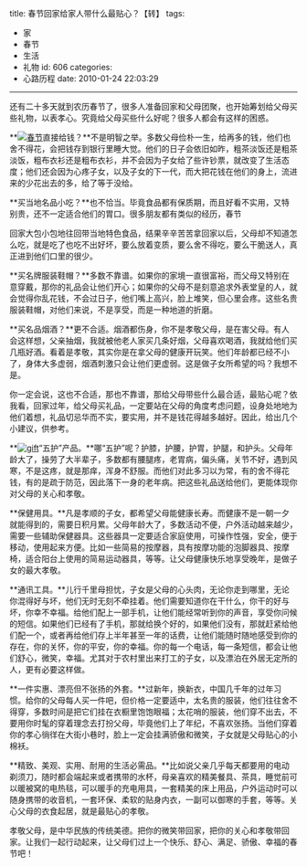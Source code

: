 title: 春节回家给家人带什么最贴心？【转】
tags:
  - 家
  - 春节
  - 生活
  - 礼物
id: 606
categories:
  - 心路历程
date: 2010-01-24 22:03:29
---

还有二十多天就到农历春节了，很多人准备回家和父母团聚，也开始筹划给父母买些礼物，以表孝心。究竟给父母买些什么好呢？很多人都会有这样的困惑。

**[![春节](http://farm5.static.flickr.com/4066/4299850403_4de796e7f7.jpg)](http://farm5.static.flickr.com/4066/4299850403_4de796e7f7.jpg "春节")直接给钱？**不是明智之举。多数父母俭朴一生，给再多的钱，他们也舍不得花，会把钱存到银行里睡大觉。他们的日子会依旧如昨，粗茶淡饭还是粗茶淡饭，粗布衣衫还是粗布衣衫，并不会因为子女给了些许钞票，就改变了生活态度；他们还会因为心疼子女，以及子女的下一代，而大把花钱在他们的身上，流进来的少花出去的多，给了等于没给。

**买当地名品小吃？**也不恰当。毕竟食品都有保质期，而且好看不实用，又特别贵，还不一定适合他们的胃口。很多朋友都有类似的经历，春节

回家大包小包地往回带当地特色食品，结果辛辛苦苦拿回家以后，父母却不知道怎么吃，就是吃了也吃不出好坏，要么放着变质，要么舍不得吃，要么干脆送人，真正进到他们口里的很少。

**买名牌服装鞋帽？**多数不靠谱。如果你的家境一直很富裕，而父母又特<!--more-->别在意穿戴，那你的礼品会让他们开心；如果你的父母不是刻意追求外表堂皇的人，就会觉得你乱花钱，不会过日子，他们嘴上高兴，脸上堆笑，但心里会疼。这些名贵服装鞋帽，对他们来说，不是享受，而是一种地道的折磨。

**买名品烟酒？**更不合适。烟酒都伤身，你不是孝敬父母，是在害父母。有人会这样想，父亲抽烟，我就被他老人家买几条好烟，父母喜欢喝酒，我就给他们买几瓶好酒。看着是孝敬，其实你是在拿父母的健康开玩笑。他们年龄都已经不小了，身体大多虚弱，烟酒刺激只会让他们更虚弱。这是做子女所希望的吗？我想不是。

你一定会说，这也不合适，那也不靠谱，那给父母带些什么最合适，最贴心呢？依我看，回家过年，给父母买礼品，一定要站在父母的角度考虑问题，设身处地地为他们着想，礼品切忌华而不实，要实用，并不是钱花得越多越好。因此，给出几个小建议，供参考。

**[![gift](http://farm3.static.flickr.com/2452/4300599744_c8d2e5883a.jpg)](http://farm3.static.flickr.com/2452/4300599744_c8d2e5883a.jpg "gift")“五护”产品。**哪“五护”呢？护膝，护腰，护胃，护腿，和护头。父母年龄大了，操劳了大半辈子，多数都有腰腿疼，老胃病，偏头痛，关节不好，遇到风寒，不是这疼，就是那痒，浑身不舒服。而他们对此多习以为常，有的舍不得花钱，有的是疏于防范，因此落下一身的老年病。把这些礼品送给他们，更能体现你对父母的关心和孝敬。

**保健用具。**凡是孝顺的子女，都希望父母能健康长寿。而健康不是一朝一夕就能得到的，需要日积月累。父母年龄大了，多数活动不便，户外活动越来越少，需要一些辅助保健器具。这些器具一定要适合家庭使用，可操作性强，安全，便于移动，使用起来方便。比如一些简易的按摩器，具有按摩功能的泡脚器具、按摩椅，适合阳台上使用的简易运动器具，等等。让父母健康快乐地享受晚年，是做子女的最大孝敬。

**通讯工具。**儿行千里母担忧，子女是父母的心头肉，无论你走到哪里，无论你混得好与坏，他们无时无刻不牵挂着。他们需要知道你在干什么，你干的好与坏，你幸不幸福。给他们配上一部手机，让他们能经常听到你的声音，享受你问候的短信。如果他们已经有了手机，那就给换个好的，如果他们没有，那就赶紧给他们配一个，或者再给他们存上半年甚至一年的话费，让他们能随时随地感受到你的存在，你的关怀，你的平安，你的幸福。你的每一个电话，每一条短信，都会让他们舒心，微笑，幸福。尤其对于农村里出来打工的子女，以及漂泊在外居无定所的人，更有必要这样做。

**一件实惠、漂亮但不张扬的外套。**过新年，换新衣，中国几千年的过年习惯。给你的父母每人买一件吧，但价格一定要适中，太名贵的服装，他们往往舍不得穿，多数时间是把它们挂在衣橱里饱饱眼福；太花哨的服装，他们穿不出去，不要用你时髦的穿着理念去打扮父母，毕竟他们上了年纪，不喜欢张扬。当他们穿着你的孝心徜徉在大街小巷时，脸上一定会挂满骄傲和微笑，子女就是父母贴心的小棉袄。

**精致、美观、实用、耐用的生活必需品。**比如说父亲几乎每天都要用的电动剃须刀，随时都会端起来或者携带的水杯，母亲喜欢的精美餐具、茶具，睡觉前可以暖被窝的电热毯，可以暖手的充电用具，一套精美的床上用品，户外运动时可以随身携带的收音机，一套环保、柔软的贴身内衣，一副可以御寒的手套，等等。关心父母的衣食起居，就是最贴心的孝敬。

孝敬父母，是中华民族的传统美德。把你的微笑带回家，把你的关心和孝敬带回家。让我们一起行动起来，让父母们过上一个快乐、舒心、满足、骄傲、幸福的春节吧！